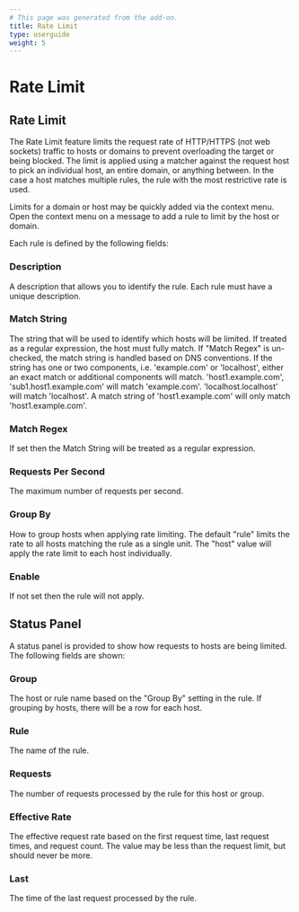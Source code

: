 ```yaml
---
# This page was generated from the add-on.
title: Rate Limit
type: userguide
weight: 5
---
```


# Rate Limit

## Rate Limit

The Rate Limit feature limits the request rate of HTTP/HTTPS (not web sockets) traffic to hosts or domains to prevent overloading the target or being blocked. The limit is applied using a matcher against the request host to pick an individual host, an entire domain, or anything between. In the case a host matches multiple rules, the rule with the most restrictive rate is used.

Limits for a domain or host may be quickly added via the context menu. Open the context menu on a message to add a
rule to limit by the host or domain.

Each rule is defined by the following fields:

### Description

A description that allows you to identify the rule. Each rule must have a unique description.

### Match String

The string that will be used to identify which hosts will be limited. If treated as a regular expression, the host must fully match. If "Match Regex" is un-checked, the match string is handled based on DNS conventions. If the string has one or two components, i.e. 'example.com' or 'localhost', either an exact match or additional components will match. 'host1.example.com', 'sub1.host1.example.com' will match 'example.com'. 'localhost.localhost' will match 'localhost'. A match string of 'host1.example.com' will only match 'host1.example.com'.

### Match Regex

If set then the Match String will be treated as a regular expression.

### Requests Per Second

The maximum number of requests per second.

### Group By

How to group hosts when applying rate limiting. The default "rule" limits the rate to all hosts matching the rule as a single unit. The "host" value will apply the rate limit to each host individually.

### Enable

If not set then the rule will not apply.

## Status Panel

A status panel is provided to show how requests to hosts are being limited. The following fields are shown:

### Group

The host or rule name based on the "Group By" setting in the rule. If grouping by hosts, there will be a row for each host.

### Rule

The name of the rule.

### Requests

The number of requests processed by the rule for this host or group.

### Effective Rate

The effective request rate based on the first request time, last request times, and request count. The value may be less than the request limit, but should never be more.

### Last

The time of the last request processed by the rule.
